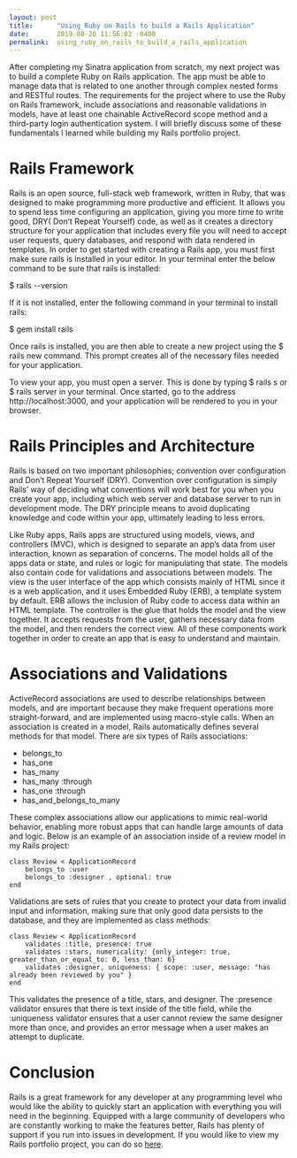 ```yaml
---
layout: post
title:      "Using Ruby on Rails to build a Rails Application"
date:       2019-08-20 11:56:02 -0400
permalink:  using_ruby_on_rails_to_build_a_rails_application
---
```



After completing my Sinatra application from scratch, my next project was to build a complete Ruby on Rails application.  The app must be able to manage data that is related to one another through complex nested forms and RESTful routes.  The requirements for the project where to use the Ruby on Rails framework, include associations and reasonable validations in models, have at least one chainable ActiveRecord scope method and a third-party login authentication system. I will briefly discuss some of these fundamentals I learned while building my Rails portfolio project.

# Rails Framework 
Rails is an open source, full-stack web framework, written in Ruby,  that was designed to make programming more productive and efficient.  It allows you to spend less time configuring an application, giving you more time to write good, DRY( Don’t Repeat Yourself) code, as well as it creates a directory structure for your application that includes every file you will need to accept user requests, query databases, and respond with data rendered in templates.  In order to get started with creating a Rails app, you must first make sure rails is installed in your editor.  In your terminal enter the below command to be sure that rails is installed:

$ rails --version

If it is not installed, enter the following command in your terminal to install rails:

$ gem install rails

Once rails is installed, you are then able to create a new project using the $ rails new  command. This prompt creates all of the necessary files needed for your application.

 To view your app, you must open a server.  This is done by typing $ rails s or $ rails server  in your terminal.  Once started, go to the address http://localhost:3000, and your application will be rendered to you in your browser.


# Rails Principles and Architecture
Rails is based on two important philosophies; convention over configuration and Don’t Repeat Yourself (DRY).  Convention over configuration is simply Rails’ way of deciding what conventions will work best for you when you create your app, including which web server and database server to run in development mode.  The DRY principle means to avoid duplicating knowledge and code within your app, ultimately leading to less errors. 

Like Ruby apps, Rails apps are structured using models, views, and controllers (MVC), which is designed to separate an app’s data from user interaction, known as separation of concerns.  The model holds all of the apps data or state, and rules or logic for manipulating that state.  The models also contain code for validations and associations between models.  The view is the user interface of the app which consists mainly of HTML since it is a web application, and it uses Embedded Ruby (ERB), a template system by default.  ERB allows the inclusion of Ruby code to access data within an HTML template.  The controller is the glue that holds the model and the view together.  It accepts requests from the user, gathers necessary data from the model, and then renders the correct view. All of these components work together in order to create an app that is easy to understand and maintain.


# Associations and Validations
ActiveRecord associations are used to describe relationships between models, and are important because they make  frequent operations more straight-forward, and are implemented using macro-style calls.  When an association is created in a model, Rails automatically defines several  methods for that model. There are six types of Rails associations:


* belongs_to
* has_one
* has_many
* has_many :through
* has_one :through
* has_and_belongs_to_many


These complex associations allow our applications to mimic real-world behavior, enabling more robust apps that can handle large amounts of data and logic. Below is an example of an association inside of a review model in my Rails project:

```
class Review < ApplicationRecord
	belongs_to :user
	belongs_to :designer , optional: true
end 

```

Validations are sets of rules that you create to protect your data from invalid input and information, making sure that only good data persists to the database, and they are implemented as class methods:

```
class Review < ApplicationRecord
	validates :title, presence: true
	validates :stars, numericality: {only_integer: true, greater_than_or_equal_to: 0, less_than: 6}
	validates :designer, uniqueness: { scope: :user, message: "has already been reviewed by you" }
end

```

This validates the presence of a title, stars, and designer.  The :presence validator ensures that there is text inside of the title field, while the :uniqueness validator ensures that a user cannot review the same designer more than once, and provides an error message when a user makes an attempt to duplicate.  

# Conclusion
Rails is a great framework for any developer at any programming level who would like the ability to quickly start an application with everything you will need in the beginning.   Equipped with a large community of developers who are constantly working to make the features better, Rails has plenty of support if you run into issues in development.  If you would like to view my Rails portfolio project, you can do so [here](https://github.com/Patech-Patrice/luxcloset//).



